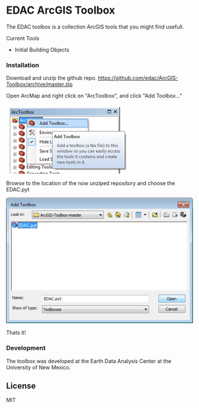# EDAC ArcGIS Toolbox


The EDAC toolbox is a collection ArcGIS tools that you might find usefull.

Current Tools
  - Initial Building Objects

### Installation
Download and unzip the github repo.
https://github.com/edac/ArcGIS-Toolbox/archive/master.zip


Open ArcMap and right click on "ArcToolbox", and click "Add Toolbox..."


![](media/TB1.png)


Browse to the location of the now unziped repository and choose the EDAC.pyt


![](media/TB2.png)


Thats it! 


### Development
The toolbox was developed at the Earth Data Analysis Center at the University of New Mexico.



License
----

MIT
